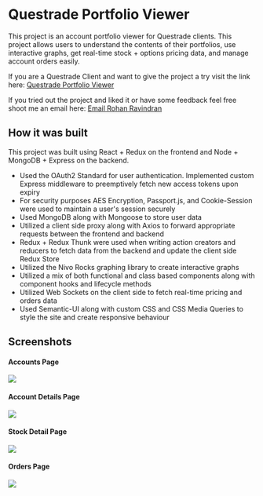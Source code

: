 # Questrade Portfolio Viewer

This project is an account portfolio viewer for Questrade clients. This project allows users to understand the contents of their portfolios, use interactive graphs, get real-time stock + options pricing data, and manage account orders easily.

If you are a Questrade Client and want to give the project a try visit the link here: [Questrade Portfolio Viewer](https://questrade-portfolio-view.herokuapp.com/)

If you tried out the project and liked it or have some feedback feel free shoot me an email here: [Email Rohan Ravindran](mailto:r8ravind@uwaterloo.ca?subject=Questrade%20Portfolio%20Viewer)

## How it was built

This project was built using React + Redux on the frontend and Node + MongoDB + Express on the backend.

- Used the OAuth2 Standard for user authentication. Implemented custom Express middleware to preemptively fetch new access tokens upon expiry
- For security purposes AES Encryption, Passport.js, and Cookie-Session were used to maintain a user's session securely
- Used MongoDB along with Mongoose to store user data
- Utilized a client side proxy along with Axios to forward appropriate requests between the frontend and backend
- Redux + Redux Thunk were used when writing action creators and reducers to fetch data from the backend and update the client side Redux Store
- Utilized the Nivo Rocks graphing library to create interactive graphs
- Utilized a mix of both functional and class based components along with component hooks and lifecycle methods
- Utilized Web Sockets on the client side to fetch real-time pricing and orders data
- Used Semantic-UI along with custom CSS and CSS Media Queries to style the site and create responsive behaviour

## Screenshots

#### Accounts Page

![](https://github.com/rohanrav/questrade_portfolio_view/blob/main/screenshots/AccountsPage.png)

#### Account Details Page

![](https://github.com/rohanrav/questrade_portfolio_view/blob/main/screenshots/AccountDetail.png)

#### Stock Detail Page

![](https://github.com/rohanrav/questrade_portfolio_view/blob/main/screenshots/StockDetailPage.png)

#### Orders Page

![](https://github.com/rohanrav/questrade_portfolio_view/blob/main/screenshots/OrdersPage.png)

